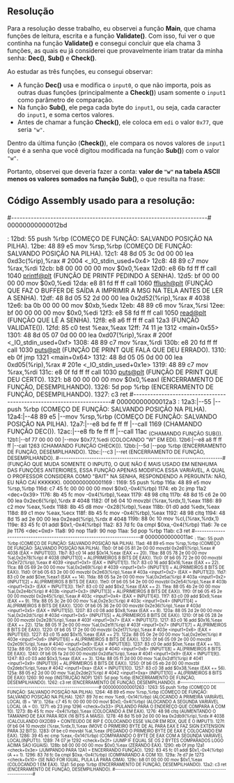 ## Resolução

Para a resolução desse trabalho, eu observei a função **Main**, que chama funções de leitura, escrita e a função **Validate()**. Com isso, fui ver o que continha na função **Validate()** e consegui concluir que ela chama 3 funções, as quais eu já considerei que provavelmente iriam tratar da minha senha: **Dec()**, **Sub()** e **Check()**.

Ao estudar as três funções, eu consegui observar:

- A função **Dec()** usa e modifica o `input0`, o que não importa, pois as outras duas funções (principalmente a **Check()**) usam somente o `input1` como parâmetro de comparação.
- Na função **Sub()**, ele pega cada byte do `input1`, ou seja, cada caracter do `input1`, e soma certos valores.
- Antes de chamar a função **Check()**, ele coloca em `edi` o valor `0x77`, que seria `"w"`.

Dentro da última função (**Check()**), ele compara os novos valores de `input1` (que é a senha que você digitou modificada na função **Sub()**) com o valor `"w"`.

Portanto, observei que deveria fazer a conta: **valor de `"w"` na tabela ASCII menos os valores somados na função Sub()**, o que resulta na frase:

## Código Assembly usado para a resolução:
#----------------------------------------------------------------------#
00000000000012bd <main>:
    12bd:	55                   	push   %rbp					(COMEÇO DE FUNÇÃO: SALVANDO POSIÇÃO NA PILHA).
    12be:	48 89 e5             	mov    %rsp,%rbp			(COMEÇO DE FUNÇÃO: SALVANDO POSIÇÃO NA PILHA).
    12c1:	48 8d 05 3c 0d 00 00 	lea    0xd3c(%rip),%rax        # 2004 <_IO_stdin_used+0x4>
    12c8:	48 89 c7             	mov    %rax,%rdi
    12cb:	b8 00 00 00 00       	mov    $0x0,%eax
    12d0:	e8 6b fd ff ff       	call   1040 <printf@plt>	(FUNÇÃO DE PRINTF PEDINDO A SENHA).
    12d5:	bf 00 00 00 00       	mov    $0x0,%edi
    12da:	e8 81 fd ff ff       	call   1060 <fflush@plt>	(FUNÇÃO QUE FAZ O BUFFER DE SAÍDA A IMPRIMIR A MSG NA TELA ANTES DE LER A SENHA).
    12df:	48 8d 05 52 2d 00 00 	lea    0x2d52(%rip),%rax        # 4038 <input1>
    12e6:	ba 0b 00 00 00       	mov    $0xb,%edx
    12eb:	48 89 c6             	mov    %rax,%rsi
    12ee:	bf 00 00 00 00       	mov    $0x0,%edi
    12f3:	e8 58 fd ff ff       	call   1050 <read@plt>		(FUNÇÃO QUE LÊ A SENHA).
    12f8:	e8 a6 ff ff ff       	call   12a3 <validate>		(FUNÇÃO VALIDATE()).
    12fd:	85 c0                	test   %eax,%eax
    12ff:	74 11                	je     1312 <main+0x55>
    1301:	48 8d 05 07 0d 00 00 	lea    0xd07(%rip),%rax        # 200f <_IO_stdin_used+0xf>
    1308:	48 89 c7             	mov    %rax,%rdi
    130b:	e8 20 fd ff ff       	call   1030 <puts@plt>		(FUNÇÃO DE PRINT QUE FALA QUE DEU ERRADO).
    1310:	eb 0f                	jmp    1321 <main+0x64>
    1312:	48 8d 05 05 0d 00 00 	lea    0xd05(%rip),%rax        # 201e <_IO_stdin_used+0x1e>
    1319:	48 89 c7             	mov    %rax,%rdi
    131c:	e8 0f fd ff ff       	call   1030 <puts@plt>		(FUNÇÃO DE PRINT QUE DEU CERTO).
    1321:	b8 00 00 00 00       	mov    $0x0,%eaxI			(ENCERRAMENTO DE FUNÇÃO, DESEMPILHANDO).
    1326:	5d                   	pop    %rbp					(ENCERRAMENTO DE FUNÇÃO, DESEMPILHANDO).
    1327:	c3                   	ret
#----------------------------------------------------------------------#
00000000000012a3 <validate>:
    12a3:|--55                   |--push   %rbp			(COMEÇO DE FUNÇÃO: SALVANDO POSIÇÃO NA PILHA).
    12a4:|--48 89 e5             |--mov    %rsp,%rbp	(COMEÇO DE FUNÇÃO: SALVANDO POSIÇÃO NA PILHA).
    12a7:|--e8 bd fe ff ff       |--call   1169 <dec>	(CHAMANDO FUNÇÃO DEC()).
    12ac:|--e8 fb fe ff ff       |--call   11ac <sub>	(CHAMANDO FUNÇÃO SUB()).
    12b1:|--bf 77 00 00 00       |--mov    $0x77,%edi	(COLOCANDO "W" EM EDI).
    12b6:|--e8 a8 ff ff ff       |--call   1263 <check>	(CHAMANDO FUNÇÃO CHECK()).
    12bb:|--5d                   |--pop    %rbp			(ENCERRAMENTO DE FUNÇÃO, DESEMPILHANDO).
    12bc:|--c3                   |--ret					(ENCERRAMENTO DE FUNÇÃO, DESEMPILHANDO).
#----------------------------------------------------------------------#
(FUNÇÃO QUE MUDA SOMENTE O INPUT0, O QUE NÃO É MAIS USADO EM NENHUMA DAS FUNÇÕES ANTERIORES, ESSA FUNÇÃO APENAS MODIFICA ESSA VARIÁVEL, A QUAL O PROFESSOR CONSIDERA COMO "BAIT" NA SENHA, RESPONDENDO A PERGUNTA: NÃO, EU NÃO CAÍ KKKKKK).
0000000000001169 <dec>:
    1169:	55                   	push   %rbp
    116a:	48 89 e5             	mov    %rsp,%rbp
    116d:	c7 45 fc 00 00 00 00 	movl   $0x0,-0x4(%rbp)
    1174:	eb 2c                	jmp    11a2 <dec+0x39>
    1176:	8b 45 fc             	mov    -0x4(%rbp),%eax
    1179:	48 98                	cltq
    117b:	48 8d 15 c6 2e 00 00 	lea    0x2ec6(%rip),%rdx        # 4048 <input0>
    1182:	0f b6 04 10          	movzbl (%rax,%rdx,1),%eax
    1186:	89 c2                	mov    %eax,%edx
    1188:	8b 45 d8             	mov    -0x28(%rbp),%eax
    118b:	01 d0                	add    %edx,%eax
    118d:	89 c1                	mov    %eax,%ecx
    118f:	8b 45 fc             	mov    -0x4(%rbp),%eax
    1192:	48 98                	cltq
    1194:	48 8d 15 ad 2e 00 00 	lea    0x2ead(%rip),%rdx        # 4048 <input0>
    119b:	88 0c 10             	mov    %cl,(%rax,%rdx,1)
    119e:	83 45 fc 01          	addl   $0x1,-0x4(%rbp)
    11a2:	83 7d fc 0a          	cmpl   $0xa,-0x4(%rbp)
    11a6:	7e ce                	jle    1176 <dec+0xd>
    11a8:	90                   	nop
    11a9:	90                   	nop
    11aa:	5d                   	pop    %rbp
    11ab:	c3                   	ret
#----------------------------------------------------------------------#
00000000000011ac <sub>:
    11ac:	55                   	push   %rbp										(COMEÇO DE FUNÇÃO: SALVANDO POSIÇÃO NA PILHA).
    11ad:	48 89 e5             	mov    %rsp,%rbp								(COMEÇO DE FUNÇÃO: SALVANDO POSIÇÃO NA PILHA).
    11b0:	0f b6 05 81 2e 00 00 	movzbl 0x2e81(%rip),%eax        # 4038 <input1>	(EAX = INPUT1[0]).
    11b7:	83 c0 14             	add    $0x14,%eax								(EAX += 20).
    11ba:	88 05 78 2e 00 00    	mov    %al,0x2e78(%rip)        # 4038 <input1>	(INPUT1[0] = AL(PRIMEIROS 8 BITS DE EAX)).
    11c0:	0f b6 05 72 2e 00 00 	movzbl 0x2e72(%rip),%eax        # 4039 <input1+0x1>	(EAX = INPUT1[1]).
    11c7:	83 c0 16             	add    $0x16,%eax									(EAX += 22).
    11ca:	88 05 69 2e 00 00    	mov    %al,0x2e69(%rip)        # 4039 <input1+0x1>	(INPUT1[1] = AL(PRIMEIROS 8 BITS DE EAX)).
    11d0:	0f b6 05 63 2e 00 00 	movzbl 0x2e63(%rip),%eax        # 403a <input1+0x2>	(EAX = INPUT1[2]).
    11d7:	83 c0 0e             	add    $0xe,%eax1									(EAX += 14).
    11da:	88 05 5a 2e 00 00    	mov    %al,0x2e5a(%rip)        # 403a <input1+0x2>	(INPUT1[2] = AL(PRIMEIROS 8 BITS DE EAX)).
    11e0:	0f b6 05 54 2e 00 00 	movzbl 0x2e54(%rip),%eax        # 403b <input1+0x3>	(EAX = INPUT1[3]).
    11e7:	83 c0 02             	add    $0x2,%eax									(EAX += 2).
    11ea:	88 05 4b 2e 00 00    	mov    %al,0x2e4b(%rip)        # 403b <input1+0x3>	(INPUT1[3] = AL(PRIMEIROS 8 BITS DE EAX)).
    11f0:	0f b6 05 45 2e 00 00 	movzbl 0x2e45(%rip),%eax        # 403c <input1+0x4> (EAX = INPUT1[4]).
    11f7:	83 c0 09             	add    $0x9,%eax									(EAX += 9).
    11fa:	88 05 3c 2e 00 00    	mov    %al,0x2e3c(%rip)        # 403c <input1+0x4>	(INPUT1[4] = AL(PRIMEIROS 8 BITS DE EAX)).
    1200:	0f b6 05 36 2e 00 00 	movzbl 0x2e36(%rip),%eax        # 403d <input1+0x5>	(EAX = INPUT1[5]).
    1207:	83 c0 08             	add    $0x8,%eax									(EAX += 8).
    120a:	88 05 2d 2e 00 00    	mov    %al,0x2e2d(%rip)        # 403d <input1+0x5>	(INPUT1[5] = AL(PRIMEIROS 8 BITS DE EAX)).
    1210:	0f b6 05 28 2e 00 00 	movzbl 0x2e28(%rip),%eax        # 403f <input1+0x7>	(EAX = INPUT1[7]).
    1217:	83 c0 16             	add    $0x16,%eax									(EAX += 22).
    121a:	88 05 1f 2e 00 00    	mov    %al,0x2e1f(%rip)        # 403f <input1+0x7>	(INPUT1[7] = AL(PRIMEIROS 8 BITS DE EAX)).
    1220:	0f b6 05 17 2e 00 00 	movzbl 0x2e17(%rip),%eax        # 403e <input1+0x6>	(EAX = INPUT1[6]).
    1227:	83 c0 15             	add    $0x15,%eax									(EAX += 21).
    122a:	88 05 0e 2e 00 00    	mov    %al,0x2e0e(%rip)        # 403e <input1+0x6>	(INPUT1[6] = AL(PRIMEIROS 8 BITS DE EAX)).
    1230:	0f b6 05 09 2e 00 00 	movzbl 0x2e09(%rip),%eax        # 4040 <input1+0x8>	(EAX = INPUT1[8]).
    1237:	83 c0 0e             	add    $0xe,%eax									(EAX += 10).
    123a:	88 05 00 2e 00 00    	mov    %al,0x2e00(%rip)        # 4040 <input1+0x8>	(INPUT1[8] = AL(PRIMEIROS 8 BITS DE EAX)).
    1240:	0f b6 05 fa 2d 00 00 	movzbl 0x2dfa(%rip),%eax        # 4041 <input1+0x9>	(EAX = INPUT1[9]).
    1247:	83 c0 03             	add    $0x3,%eax									(EAX += 3).
    124a:	88 05 f1 2d 00 00    	mov    %al,0x2df1(%rip)        # 4041 <input1+0x9>	(INPUT1[9] = AL(PRIMEIROS 8 BITS DE EAX)).
    1250:	0f b6 05 eb 2d 00 00 	movzbl 0x2deb(%rip),%eax        # 4042 <input1+0xa>	(EAX = INPUT1[10]).
    1257:	83 c0 38             	add    $0x38,%eax									(EAX += 56).
    125a:	88 05 e2 2d 00 00    	mov    %al,0x2de2(%rip)        # 4042 <input1+0xa>	(INPUT1[10] = AL(PRIMEIROS 8 BITS DE EAX))
    1260:	90                   	nop													(INSTRUÇÃO NOP)
    1261:	5d                   	pop    %rbp											(ENCERRAMENTO DE FUNÇÃO, DESEMPILHANDO).
    1262:	c3                   	ret													(ENCERRAMENTO DE FUNÇÃO, DESEMPILHANDO).
#----------------------------------------------------------------------#
0000000000001263 <check>:
    1263:	55                   	push   %rbp											(COMEÇO DE FUNÇÃO: SALVANDO POSIÇÃO NA PILHA).
    1264:	48 89 e5             	mov    %rsp,%rbp									(COMEÇO DE FUNÇÃO: SALVANDO POSIÇÃO NA PILHA).
    1267:	89 7d ec             	mov    %edi,-0x14(%rbp)								(ALOCANDO A PRIMEIRA VARIÁVEL LOCAL (B = 'W')).
    126a:	c7 45 fc 00 00 00 00 	movl   $0x0,-0x4(%rbp)								(ALOCANDO A SEGUNDA VARIÁVEL LOCAL (A = 0)).
    1271:	eb 23                	jmp    1296 <check+0x33>							(PULANDO PARA O ENDEREÇO QUE COMPARA A COM 10).
    1273:	8b 45 fc             	mov    -0x4(%rbp),%eax								(COLOCANDO A EM EAX).
    1276:	48 98                	cltq												(AUMENTANDO O TAMANHO DE EAX PARA RDX (16 BITS A MAIS)).
    1278:	48 8d 15 b9 2d 00 00 	lea    0x2db9(%rip),%rdx        # 4038 <input1>		(CALCULANDO 0X2DB9 + CONTEÚDO DE RIP E COLOCANDO ESSE VALOR EM RDX, QUE É O IMPUT1).
    127f:	0f b6 04 10          	movzbl (%rax,%rdx,1),%eax							(MOVE O PRIMEIRO BYTE DE AL PARA EAX E FAZ SIGN EXTENSION PARA 32 BITS).
    1283:	0f be c0             	movsbl %al,%eax										(PEGANDO O PRIMEIRO BYTE DE EAX E COLOCANDO EM EAX).
    1286:	39 45 ec             	cmp    %eax,-0x14(%rbp)								(COMPARANDO O BYTE DE EAX COM A SEGUNDA VARIÁVEL LOCAL(INPUT1)).
    1289:	74 07                	je     1292 <check+0x2f>							(JUMP IF EQUAL SE OS 2 BYTES COMPARADOS LOGO ACIMA SÃO IGUAIS).
    128b:	b8 00 00 00 00       	mov    $0x0,%eax									(ZERANDO EAX).
    1290:	eb 0f                	jmp    12a1 <check+0x3e>							(JUMPANDO PARA 12A1 = ENCERRANDO FUNÇÃO).
    1292:	83 45 fc 01          	addl   $0x1,-0x4(%rbp)								(A += 1).
    1296:	83 7d fc 0a          	cmpl   $0xa,-0x4(%rbp)								(COMPARANDO A COM 10).
    129a:	7e d7                	jle    1273 <check+0x10>							(SE NÃO FOR IGUAL, PULA LÁ PARA CIMA).
    129c:	b8 01 00 00 00       	mov    $0x1,%eax									(COLOCANDO 1 EM EAX).
    12a1:	5d                   	pop    %rbp											(ENCERRAMENTO DE FUNÇÃO, DESEMPILHANDO).
    12a2:	c3                   	ret													(ENCERRAMENTO DE FUNÇÃO, DESEMPILHANDO).
#----------------------------------------------------------------------#
